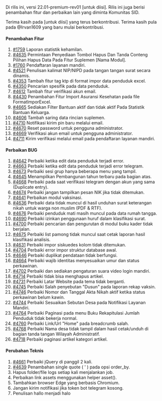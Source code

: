 Di rilis ini, versi 22.01-premium-rev01 [untuk diisi]. Rilis ini juga berisi penambahan fitur dan perbaikan lain yang diminta Komunitas SID.

Terima kasih pada [untuk diisi] yang terus berkontribusi. Terima kasih pula pada @Irvan1609 yang baru mulai berkontribusi.

#### Penambahan Fitur

1. [#1759](https://github.com/OpenSID/OpenSID/issues/1759) Laporan statistik kehamilan.
2. [#4635](https://github.com/OpenSID/OpenSID/issues/4635) Permintaan Penyediaan Tombol Hapus Dan Tanda Conteng Pilihan Hapus Data Pada Fitur Suplemen [Nama Modul].
3. [#1760](https://github.com/OpenSID/OpenSID/issues/1760) Pendaftaran layanan mandiri.
4. [#4521](https://github.com/OpenSID/OpenSID/issues/4521) Penulisan kalimat NIP/NIPD pada tangan tangan surat secara dinamis.
5. [#4353](https://github.com/OpenSID/OpenSID/issues/4353) Tambah fitur tag ktp di format impor data penduduk excel.
6. [#4350](https://github.com/OpenSID/OpenSID/issues/4350) Pencarian spesifik pada data penduduk.
7. [#4612](https://github.com/OpenSID/OpenSID/issues/4612) Tambah fitur verifikasi akun email.
8. [#4430](https://github.com/OpenSID/OpenSID/issues/4430) Penambahan Fitur Import Asuransi Kesehatan pada file FormatImporExcel.
9. [#4665](https://github.com/OpenSID/OpenSID/issues/4665) Sediakan Filter Bantuan aktif dan tidak aktif Pada Statistik Bantuan Keluarga.
10. [#4606](https://github.com/OpenSID/OpenSID/issues/4606) Tambah saring data rincian suplemen.
11. [#4710](https://github.com/OpenSID/OpenSID/issues/4710) Notifikasi kirim pin baru melalui email.
12. [#4670](https://github.com/OpenSID/OpenSID/issues/4670) Reset password untuk pengguna administrator.
13. [#4669](https://github.com/OpenSID/OpenSID/issues/4669) Verifikasi akun email untuk pengguna administrator.
14. [#4711](https://github.com/OpenSID/OpenSID/issues/4711) Kirim verifikasi melalui email pada pendaftaran layanan mandiri.

#### Perbaikan BUG

1. [#4642](https://github.com/OpenSID/OpenSID/issues/4642) Perbaiki ketika edit data penduduk terjadi error.
2. [#4663](https://github.com/OpenSID/OpenSID/issues/4663) Perbaiki ketika edit data penduduk terjadi error telegram.
3. [#4673](https://github.com/OpenSID/OpenSID/issues/4673) Perbaiki sesi grup hanya beberapa menu yang tampil.
4. [#4645](https://github.com/OpenSID/OpenSID/issues/4645) Menampilkan Pembangunan tahun terbaru pada bagian atas.
5. [#4668](https://github.com/OpenSID/OpenSID/issues/4668) Perbaiki pada saat verifikasi telegram dengan akun yang sama (Duplicate entry).
6. [#4674](https://github.com/OpenSID/OpenSID/issues/4674) Perbaiki jangan tampilkan pesan NIK jika tidak ditemukan.
7. [#4641](https://github.com/OpenSID/OpenSID/issues/4641) Perbaikan modul vaksinasi.
8. [#4636](https://github.com/OpenSID/OpenSID/issues/4636) Perbaiki data tidak muncul di hasil unduhan surat keterangan nikah untuk warga non muslim (PDF & RTF).
9. [#4676](https://github.com/OpenSID/OpenSID/issues/4676) Perbaiki penduduk mati masih muncul pada data rumah tangga.
10. [#4690](https://github.com/OpenSID/OpenSID/issues/4690) Perbaiki izinkan penggunaan huruf dalam klasifikasi surat.
11. [#4700](https://github.com/OpenSID/OpenSID/issues/4700) Perbaiki pencarian dan pengurutan di modul buku kader tidak berjalan.
12. [#4675](https://github.com/OpenSID/OpenSID/issues/4675) Perbaiki list pamong tidak muncul saat cetak laporan hasil klasifikasi analisis.
13. [#4631](https://github.com/OpenSID/OpenSID/issues/4631) Perbaiki impor siskuedes kolom tidak ditemukan.
14. [#4704](https://github.com/OpenSID/OpenSID/issues/4704) Perbaiki error impor struktur database awal.
15. [#4646](https://github.com/OpenSID/OpenSID/issues/4646) Perbaiki duplikat pendataan tidak berfungsi.
16. [#4664](https://github.com/OpenSID/OpenSID/issues/4664) Perbaiki wajib identitas menyesuaikan umur dan status perkawinan.
17. [#4702](https://github.com/OpenSID/OpenSID/issues/4702) Perbaiki dan sediakan pengaturan suara video login mandiri.
18. [#4714](https://github.com/OpenSID/OpenSID/issues/4714) Perbaiki tidak bisa menghapus artikel.
19. [#4731](https://github.com/OpenSID/OpenSID/issues/4731) Perbaiki Latar Website pada tema tidak berganti.
20. [#4745](https://github.com/OpenSID/OpenSID/issues/4745) Perbaiki Salah penyebutan "Dusun" pada laporan rekap vaksin.
21. [#4746](https://github.com/OpenSID/OpenSID/issues/4746) Perbaiki Nomor dan Tanggal Akta Nikah aktif ketika status perkawinan belum kawin.
22. [#4744](https://github.com/OpenSID/OpenSID/issues/4744) Perbaiki Sesuaikan Sebutan Desa pada Notifikasi Layanan Mandiri.
23. [#4764](https://github.com/OpenSID/OpenSID/issues/4764) Perbaiki Paginasi pada menu Buku Rekapitulasi Jumlah Penduduk tidak bekerja normal.
24. [#4760](https://github.com/OpenSID/OpenSID/issues/4760) Perbaiki Link/Url "Home" pada breadcrumb salah.
25. [#4768](https://github.com/OpenSID/OpenSID/issues/4768) Perbaiki Nama desa tidak tampil dalam hasil cetak/unduh di bagian tanda tangan Wilayah Administratif.
25. [#4718](https://github.com/OpenSID/OpenSID/issues/4718) Perbaiki paginasi artikel kategori artikel.

#### Perubahan Teknis

1. [#4661](https://github.com/OpenSID/OpenSID/issues/4661) Perbaiki jQuery di panggil 2 kali.
2. [#4639](https://github.com/OpenSID/OpenSID/pull/4639) Penambahan single quote ( ' ) pada opsi order_by.
3. Hapus folder/file logs setiap kali menjalankan job.
4. Perbaikan link assets menggunakan helper asset().
5. Tambahkan browser Edge yang berbasis Chromium.
6. Jangan kirim notifikasi jika token bot telegram kosong.
7. Penulisan hallo menjadi halo